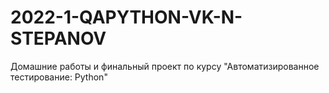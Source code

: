 # 2022-1-QAPYTHON-VK-N-STEPANOV
Домашние работы и финальный проект по курсу "Автоматизированное тестирование: Python"
